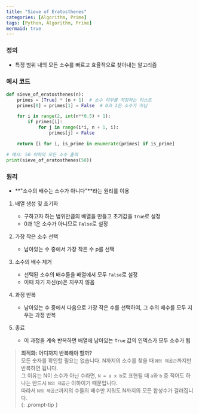 ```yaml
---
title: "Sieve of Eratosthenes"
categories: [Algorithm, Prime]
tags: [Python, Algorithm, Prime]
mermaid: true
---
```

### 정의  
- 특정 범위 내의 모든 소수를 빠르고 효율적으로 찾아내는 알고리즘  

### 예시 코드  
```python
def sieve_of_eratosthenes(n):
    primes = [True] * (n + 1)  # 소수 여부를 저장하는 리스트
    primes[0] = primes[1] = False  # 0과 1은 소수가 아님

    for i in range(2, int(n**0.5) + 1):
        if primes[i]:
            for j in range(i*i, n + 1, i):
                primes[j] = False

    return [i for i, is_prime in enumerate(primes) if is_prime]

# 예시: 50 이하의 모든 소수 출력
print(sieve_of_eratosthenes(50))
```
### 원리  
- **"소수의 배수는 소수가 아니다"**라는 원리를 이용  

1. 배열 생성 및 초기화  
    - 구하고자 하는 범위만큼의 배열을 만들고 초기값을 `True`로 설정  
    - 0과 1은 소수가 아니므로 `False`로 설정  
    
2. 가장 작은 소수 선택  
    - 남아있는 수 중에서 가장 작은 수 p를 선택  
3. 소수의 배수 제거  
    - 선택된 소수의 배수들을 배열에서 모두 `False`로 설정  
    - 이때 자기 자신(p)은 지우지 않음  
4. 과정 반복  
    - 남아있는 수 중에서 다음으로 가장 작은 수를 선택하여, 그 수의 배수를 모두 지우는 과정 반복  
5. 종료  
    - 이 과정을 계속 반복하면 배열에 남아있는 `True` 값의 인덱스가 모두 소수가 됨  

> **최적화: 어디까지 반복해야 할까?**  
> 모든 숫자를 확인할 필요는 없습니다.
> N까지의 소수를 찾을 때 `N의 제곱근`까지만 반복하면 됩니다.  
> 그 이유는 N이 소수가 아닌 수라면, `N = a x b`로 표현될 때 `a`와 `b` 중 적어도 하나는 반드시 `N의 제곱근` 이하이기 때문입니다.  
> 따라서 `N의 제곱근`까지의 수들의 배수만 지워도 N까지의 모든 합성수가 걸러집니다.  
{: .prompt-tip }